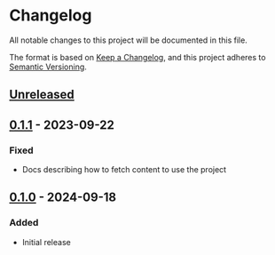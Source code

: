 # Changelog

All notable changes to this project will be documented in this file.

The format is based on [Keep a Changelog](https://keepachangelog.com/en/1.1.0/),
and this project adheres to [Semantic Versioning](https://semver.org/spec/v2.0.0.html).

## [Unreleased]

## [0.1.1] - 2023-09-22

### Fixed

- Docs describing how to fetch content to use the project

## [0.1.0] - 2024-09-18

### Added

- Initial release

[unreleased]: https://github.com/olivierlacan/keep-a-changelog/compare/0.1.1...HEAD
[0.1.1]: https://github.com/mmalenic/cmake-toolbelt/compare/v0.1.0...0.1.1
[0.1.0]: https://github.com/mmalenic/cmake-toolbelt/releases/tag/v0.1.0
